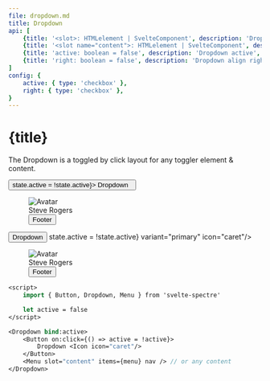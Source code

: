```yaml
---
file: dropdown.md
title: Dropdown
api: [
    {title: '<slot>: HTMLelement | SvelteComponent', description: 'Dropdown toggler. Add on:click event to element inside for handle active state.', variables: 'HTMLelement | SvelteComponent'},
    {title: '<slot name="content">: HTMLelement | SvelteComponent', description: 'Dropdown content', variables: 'HTMLelement | SvelteComponent'},
    {title: 'active: boolean = false', description: 'Dropdown active', variables: 'true | false'},
    {title: 'right: boolean = false', description: 'Dropdown align right', variables: 'true | false'},
]
config: { 
    active: { type: 'checkbox' },
    right: { type: 'checkbox' },
}
---
```


<script>
    import { base } from '$app/paths';
    import {Avatar, Button, ButtonGroup, Col, Dropdown, Icon, IconButton, Grid, Menu, Tile} from '$lib'
    import Knobs from '../_knobs.svelte'

    let menu = [
            { divider: `TOP` },
            { text: `top_left`, active: true },
            { text: `top_center`, checkbox: true },
            { text: `top_right`, badge: 2 },
            { divider: `CENTER` },
            { text: `center_left`, icon: 'link' },
            { text: `center_center`, switch: true },
            { text: `center_right`, badge: 'badge', checkbox: true },
            { divider: `BOTTOM` },
            { text: `bottom_left`, radio: true },
            { text: `bottom_center`, radio: true },
            { text: `bottom_right`, radio: true },
        ],
        state = {active: false, right: false}
</script>

# {title}

The Dropdown is a toggled by click layout for any toggler element & content.

<p>
    <Grid>
        <Col>
            <Dropdown bind:active={state.active}>
                <Button on:click={() => state.active = !state.active}>
                    Dropdown &nbsp;<Icon icon="caret"/>
                </Button>
                <Menu slot="content" items={menu} nav>
                    <Tile slot="header">
                        <Avatar slot="icon">
                            <img class="avatar" src="{base}/img/avatar-4.png" alt="Avatar" />
                        </Avatar>
                        <div slot="title" class="tile-content">Steve Rogers</div>
                    </Tile>
                    <Button slot="footer" block variant="primary">Footer</Button>
                </Menu>
            </Dropdown>
        </Col>
        <Col>
            <Dropdown active={state.active} right={state.right}>
                <ButtonGroup>
                    <Button variant="primary">Dropdown</Button>
                    <IconButton on:click={() => state.active = !state.active} variant="primary" icon="caret"/>
                </ButtonGroup>
                <Menu slot="content" items={menu} nav>
                    <Tile slot="header">
                        <Avatar slot="icon">
                            <img class="avatar" src="{base}/img/avatar-4.png" alt="Avatar" />
                        </Avatar>
                        <div slot="title" class="tile-content">Steve Rogers</div>
                    </Tile>
                    <Button slot="footer" block variant="primary">Footer</Button>
                </Menu>
            </Dropdown>
        </Col>
    </Grid>
</p>

<p>
    <Knobs bind:state={state} {config}/>
</p>

```sv
<script>
    import { Button, Dropdown, Menu } from 'svelte-spectre'

    let active = false
</script>

<Dropdown bind:active>
    <Button on:click={() => active = !active}>
        Dropdown <Icon icon="caret"/>
    </Button>
    <Menu slot="content" items={menu} nav /> // or any content
</Dropdown>
```
